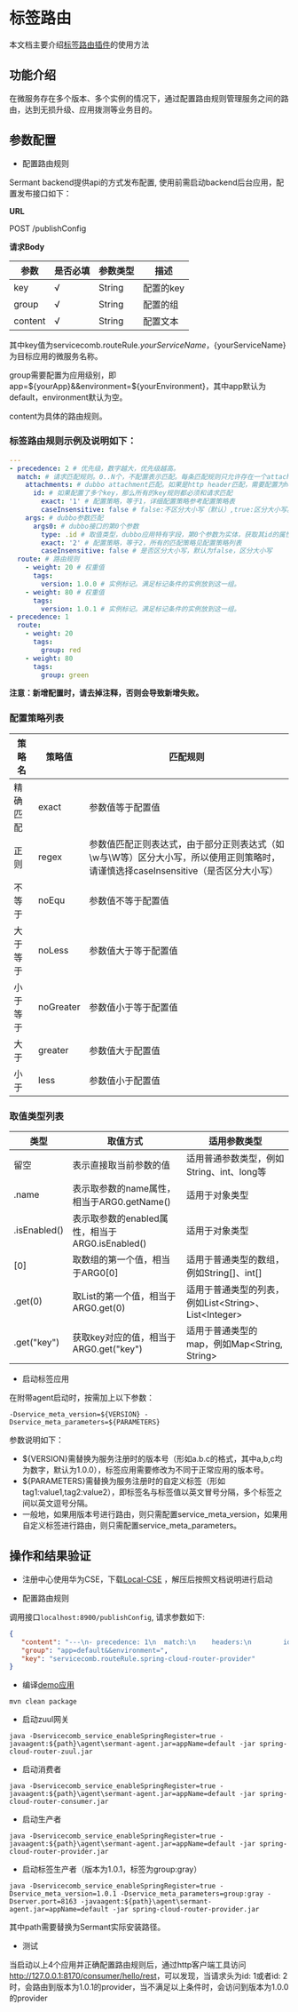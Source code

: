 # 标签路由

本文档主要介绍[标签路由插件](https://github.com/huaweicloud/Sermant/tree/develop/sermant-plugins/sermant-router)的使用方法

## 功能介绍

在微服务存在多个版本、多个实例的情况下，通过配置路由规则管理服务之间的路由，达到无损升级、应用拨测等业务目的。

## 参数配置

- 配置路由规则

Sermant backend提供api的方式发布配置, 使用前需启动backend后台应用，配置发布接口如下：

**URL**

POST /publishConfig

**请求Body**

|参数|是否必填|参数类型|描述
|---|---|---|---|
|key|√|String|配置的key|
|group|√|String|配置的组|
|content|√|String|配置文本|

其中key值为servicecomb.routeRule.${yourServiceName}，${yourServiceName}为目标应用的微服务名称。

group需要配置为应用级别，即app=${yourApp}&&environment=${yourEnvironment}，其中app默认为default，environment默认为空。

content为具体的路由规则。

### 标签路由规则示例及说明如下：

```yaml
---
- precedence: 2 # 优先级，数字越大，优先级越高。
  match: # 请求匹配规则。0..N个，不配置表示匹配。每条匹配规则只允许存在一个attachments/headers/args。
    attachments: # dubbo attachment匹配。如果是http header匹配，需要配置为headers
      id: # 如果配置了多个key，那么所有的key规则都必须和请求匹配
        exact: '1' # 配置策略，等于1，详细配置策略参考配置策略表
        caseInsensitive: false # false:不区分大小写（默认）,true:区分大小写。配置为false时，将统一转为大写进行比较
    args: # dubbo参数匹配
      args0: # dubbo接口的第0个参数
        type: .id # 取值类型，dubbo应用特有字段，第0个参数为实体，获取其id的属性值，如果参数类型为int，String等普通类型，则无需填写该值，所有的取值类型见取值类型列表
        exact: '2' # 配置策略，等于2，所有的匹配策略见配置策略列表
        caseInsensitive: false # 是否区分大小写，默认为false，区分大小写
  route: # 路由规则
    - weight: 20 # 权重值
      tags:
        version: 1.0.0 # 实例标记。满足标记条件的实例放到这一组。
    - weight: 80 # 权重值
      tags:
        version: 1.0.1 # 实例标记。满足标记条件的实例放到这一组。
- precedence: 1
  route:
    - weight: 20
      tags:
        group: red
    - weight: 80
      tags:
        group: green
```

**注意：新增配置时，请去掉注释，否则会导致新增失败。**

### 配置策略列表

|策略名|策略值|匹配规则|
|---|---|---|
|精确匹配|exact|参数值等于配置值|
|正则|regex|参数值匹配正则表达式，由于部分正则表达式（如\w与\W等）区分大小写，所以使用正则策略时，请谨慎选择caseInsensitive（是否区分大小写）|
|不等于|noEqu|参数值不等于配置值|
|大于等于|noLess|参数值大于等于配置值|
|小于等于|noGreater|参数值小于等于配置值|
|大于|greater|参数值大于配置值|
|小于|less|参数值小于配置值|

### 取值类型列表

|类型|取值方式|适用参数类型|
|---|---|---|
|留空|表示直接取当前参数的值|适用普通参数类型，例如String、int、long等|
|.name|表示取参数的name属性，相当于ARG0.getName()|适用于对象类型|
|.isEnabled()|表示取参数的enabled属性，相当于ARG0.isEnabled()|适用于对象类型|
|[0]|取数组的第一个值，相当于ARG0[0]|适用于普通类型的数组，例如String[]、int[]|
|.get(0)|取List的第一个值，相当于ARG0.get(0)|适用于普通类型的列表，例如List\<String>、List\<Integer>|
|.get("key")|获取key对应的值，相当于ARG0.get("key")|适用于普通类型的map，例如Map<String, String>|

- 启动标签应用

在附带agent启动时，按需加上以下参数：

```
-Dservice_meta_version=${VERSION} -Dservice_meta_parameters=${PARAMETERS}
```

参数说明如下：

- ${VERSION}需替换为服务注册时的版本号（形如a.b.c的格式，其中a,b,c均为数字，默认为1.0.0），标签应用需要修改为不同于正常应用的版本号。
- ${PARAMETERS}需替换为服务注册时的自定义标签（形如tag1:value1,tag2:value2），即标签名与标签值以英文冒号分隔，多个标签之间以英文逗号分隔。
- 一般地，如果用版本号进行路由，则只需配置service_meta_version，如果用自定义标签进行路由，则只需配置service_meta_parameters。

## 操作和结果验证

- 注册中心使用华为CSE，下载[Local-CSE](https://support.huaweicloud.com/devg-cse/cse_devg_0036.html) ，解压后按照文档说明进行启动

- 配置路由规则

调用接口`localhost:8900/publishConfig`, 请求参数如下:

```json
{
   "content": "---\n- precedence: 1\n  match:\n    headers:\n        id:\n          exact: '1'\n          caseInsensitive: false\n  route:\n    - tags:\n        group: gray\n      weight: 100\n- precedence: 2\n  match:\n    headers:\n        id:\n          exact: '2'\n          caseInsensitive: false\n  route:\n    - tags:\n        version: 1.0.1\n      weight: 100", 
   "group": "app=default&&environment=", 
   "key": "servicecomb.routeRule.spring-cloud-router-provider"
}
```

- 编译[demo应用](https://github.com/huaweicloud/Sermant-examples/tree/main/router-demo/spring-cloud-router-demo)

```shell
mvn clean package
```

- 启动zuul网关

```shell
java -Dservicecomb_service_enableSpringRegister=true -javaagent:${path}\agent\sermant-agent.jar=appName=default -jar spring-cloud-router-zuul.jar
```

- 启动消费者

```shell
java -Dservicecomb_service_enableSpringRegister=true -javaagent:${path}\agent\sermant-agent.jar=appName=default -jar spring-cloud-router-consumer.jar
```

- 启动生产者

```shell
java -Dservicecomb_service_enableSpringRegister=true -javaagent:${path}\agent\sermant-agent.jar=appName=default -jar spring-cloud-router-provider.jar
```

- 启动标签生产者（版本为1.0.1，标签为group:gray）

```shell
java -Dservicecomb_service_enableSpringRegister=true -Dservice_meta_version=1.0.1 -Dservice_meta_parameters=group:gray -Dserver.port=8163 -javaagent:${path}\agent\sermant-agent.jar=appName=default -jar spring-cloud-router-provider.jar
```

其中path需要替换为Sermant实际安装路径。

- 测试

当启动以上4个应用并正确配置路由规则后，通过http客户端工具访问<http://127.0.0.1:8170/consumer/hello/rest>，可以发现，当请求头为id: 1或者id: 2时，会路由到版本为1.0.1的provider，当不满足以上条件时，会访问到版本为1.0.0的provider